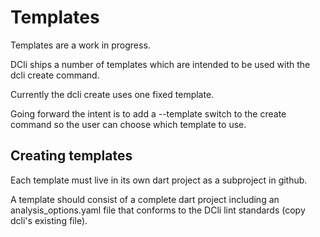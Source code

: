 # Templates

Templates are a work in progress.

DCli ships a number of templates which are intended to be used with the dcli create command.

Currently the dcli create uses one fixed template.

Going forward the intent is to add a --template switch to the create command so the user can choose which template to use.

## Creating templates

Each template must live in its own dart project as a subproject in github. &#x20;

A template should consist of a complete dart project including an analysis\_options.yaml file that conforms to the DCli lint standards (copy dcli's existing file).


